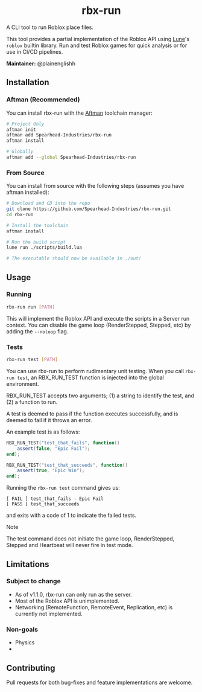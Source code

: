 <div align="center">

# rbx-run

</div>

A CLI tool to run Roblox place files.

This tool provides a partial implementation of the Roblox API using [Lune](https://github.com/lune-org/lune)'s `roblox` builtin library. Run and test Roblox games for quick analysis or for use in CI/CD pipelines.

**Maintainer:** @plainenglishh

## Installation

### Aftman (Recommended)

You can install rbx-run with the [Aftman](https://github.com/LPGhatguy/aftman) toolchain manager:

```bash
# Project Only
aftman init
aftman add Spearhead-Industries/rbx-run
aftman install

# Globally
aftman add --global Spearhead-Industries/rbx-run
```

### From Source

You can install from source with the following steps (assumes you have aftman installed):

```bash
# Download and CD into the repo
git clone https://github.com/Spearhead-Industries/rbx-run.git
cd rbx-run

# Install the toolchain
aftman install

# Run the build script
lune run ./scripts/build.lua

# The executable should now be available in ./out/
```

## Usage

### Running

```bash
rbx-run run [PATH]
```

This will implement the Roblox API and execute the scripts in a Server run context.
You can disable the game loop (RenderStepped, Stepped, etc) by adding the `--noloop` flag.

### Tests

```bash
rbx-run test [PATH]
```

You can use rbx-run to perform rudimentary unit testing. When you call `rbx-run test`, an RBX_RUN_TEST function is injected into the global environment.

RBX_RUN_TEST accepts two arguments; (1) a string to identify the test, and (2) a function to run.

A test is deemed to pass if the function executes successfully, and is deemed to fail if it throws an error.

An example test is as follows:

```lua
RBX_RUN_TEST("test_that_fails", function()
    assert(false, "Epic Fail");
end);

RBX_RUN_TEST("test_that_succeeds", function()
    assert(true, "Epic Win");
end);
```

Running the `rbx-run test` command gives us:

```raw
[ FAIL ] test_that_fails - Epic Fail
[ PASS ] test_that_succeeds 
```

and exits with a code of 1 to indicate the failed tests.

> [!NOTE]  
> The test command does not initiate the game loop, RenderStepped, Stepped and Heartbeat will never fire in test mode.

## Limitations

### Subject to change

- As of v1.1.0, rbx-run can only run as the server.
- Most of the Roblox API is unimplemented.
- Networking (RemoteFunction, RemoteEvent, Replication, etc) is currently not implemented.

### Non-goals

- Physics
- 

## Contributing

Pull requests for both bug-fixes and feature implementations are welcome.
